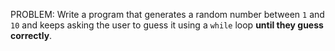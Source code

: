 PROBLEM: Write a program that generates a random number between `1` and `10` and keeps asking the user to guess it using a `while` loop **until they guess correctly**.  
